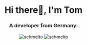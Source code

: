 <h1 align="center">Hi there👋, I'm Tom</h1>
<h3 align="center">A developer from Germany.</h3>

<p align="center">
  <img align="center" src="https://github-readme-stats.vercel.app/api?username=schmelto&show_icons=true&hide_border=true&count_private=true&theme=dark" alt="schmelto" />
  <img align="center" src="https://github-readme-stats.vercel.app/api/top-langs/?username=schmelto&hide_border=true&hide_title=true&theme=dark" alt="schmelto" /> 
</p>
